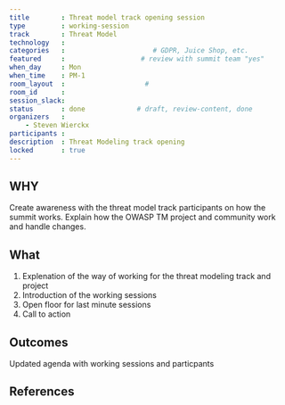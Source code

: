 ```yaml
---
title        : Threat model track opening session
type         : working-session
track        : Threat Model
technology   :
categories   :                      # GDPR, Juice Shop, etc.
featured     :                   # review with summit team "yes"
when_day     : Mon
when_time    : PM-1
room_layout  :                    #
room_id      :
session_slack:
status       : done             # draft, review-content, done
organizers   :
    - Steven Wierckx
participants :
description  : Threat Modeling track opening
locked       : true
---
```


## WHY

Create awareness with the threat model track participants on how the summit works. Explain how the OWASP TM project and community work and handle changes.

## What

1. Explenation of the way of working for the threat modeling track and project
2. Introduction of the working sessions
3. Open floor for last minute sessions
4. Call to action

## Outcomes

Updated agenda with working sessions and particpants

## References
